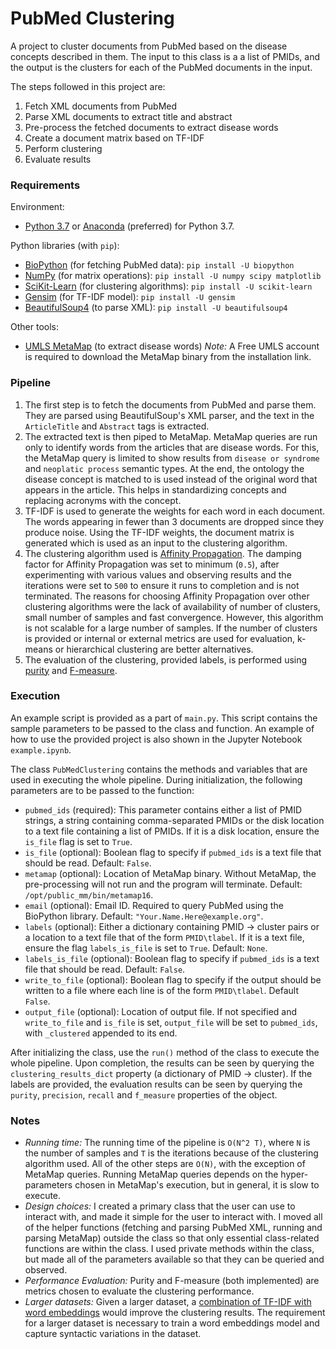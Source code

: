 # PubMed Clustering

A project to cluster documents from PubMed based on the disease concepts described in them. The input to this class is a a list of PMIDs, and the output is the clusters for each of the PubMed documents in the input.

The steps followed in this project are:
1. Fetch XML documents from PubMed
2. Parse XML documents to extract title and abstract
3. Pre-process the fetched documents to extract disease words
4. Create a document matrix based on TF-IDF
5. Perform clustering
6. Evaluate results

### Requirements

Environment:
- [Python 3.7](https://www.python.org/downloads/source/) or [Anaconda](https://www.anaconda.com/download/#macos) (preferred) for Python 3.7.

Python libraries (with `pip`):
- [BioPython](http://biopython.org/DIST/docs/install/Installation.html) (for fetching PubMed data): `pip install -U biopython`
- [NumPy](https://scipy.org/install.html) (for matrix operations): `pip install -U numpy scipy matplotlib`
- [SciKit-Learn](https://scikit-learn.org/stable/install.html) (for clustering algorithms): `pip install -U scikit-learn`
- [Gensim](https://radimrehurek.com/gensim/install.html) (for TF-IDF model): `pip install -U gensim`
- [BeautifulSoup4](https://www.crummy.com/software/BeautifulSoup/bs4/doc/#installing-beautiful-soup) (to parse XML): `pip install -U beautifulsoup4`

Other tools:
- [UMLS MetaMap](https://metamap.nlm.nih.gov/Installation.shtml) (to extract disease words)
*Note:* A Free UMLS account is required to download the MetaMap binary from the installation link.


### Pipeline
1. The first step is to fetch the documents from PubMed and parse them. They are parsed using BeautifulSoup's XML parser, and the text in the `ArticleTitle` and `Abstract` tags is extracted.
2. The extracted text is then piped to MetaMap. MetaMap queries are run only to identify words from the articles that are disease words. For this, the MetaMap query is limited to show results from `disease or syndrome` and `neoplatic process` semantic types. At the end, the ontology the disease concept is matched to is used instead of the original word that appears in the article. This helps in standardizing concepts and replacing acronyms with the concept.
3. TF-IDF is used to generate the weights for each word in each document. The words appearing in fewer than 3 documents are dropped since they produce noise. Using the TF-IDF weights, the document matrix is generated which is used as an input to the clustering algorithm.
4. The clustering algorithm used is [Affinity Propagation](https://scikit-learn.org/stable/modules/clustering.html#affinity-propagation). The damping factor for Affinity Propagation was set to minimum (`0.5`), after experimenting with various values and observing results and the iterations were set to `500` to ensure it runs to completion and is not terminated. The reasons for choosing Affinity Propagation over other clustering algorithms were the lack of availability of number of clusters, small number of samples and fast convergence. However, this algorithm is not scalable for a large number of samples. If the number of clusters is provided or internal or external metrics are used for evaluation, k-means or hierarchical clustering are better alternatives.
5. The evaluation of the clustering, provided labels, is performed using [purity](https://nlp.stanford.edu/IR-book/html/htmledition/evaluation-of-clustering-1.html) and [F-measure](https://en.wikipedia.org/wiki/F1_score).


### Execution
An example script is provided as a part of `main.py`. This script contains the sample parameters to be passed to the class and function. An example of how to use the provided project is also shown in the Jupyter Notebook `example.ipynb`.

The class `PubMedClustering` contains the methods and variables that are used in executing the whole pipeline. During initialization, the following parameters are to be passed to the function:
- `pubmed_ids` (required): This parameter contains either a list of PMID strings, a string containing comma-separated PMIDs or the disk location to a text file containing a list of PMIDs. If it is a disk location, ensure the `is_file` flag is set to `True`.
- `is_file` (optional): Boolean flag to specify if `pubmed_ids` is a text file that should be read. Default: `False`.
- `metamap` (optional): Location of MetaMap binary. Without MetaMap, the pre-processing will not run and the program will terminate. Default: `/opt/public_mm/bin/metamap16`.
- `email` (optional): Email ID. Required to query PubMed using the BioPython library. Default: `"Your.Name.Here@example.org"`.
- `labels` (optional): Either a dictionary containing PMID -> cluster pairs or a location to a text file that of the form `PMID\tlabel`. If it is a text file, ensure the flag `labels_is_file` is set to `True`. Default: `None`.
- `labels_is_file` (optional): Boolean flag to specify if `pubmed_ids` is a text file that should be read. Default: `False`.
- `write_to_file` (optional): Boolean flag to specify if the output should be written to a file where each line is of the form `PMID\tlabel`. Default `False`.
- `output_file` (optional): Location of output file. If not specified and `write_to_file` and `is_file` is set, `output_file` will be set to `pubmed_ids`, with `_clustered` appended to its end.

After initializing the class, use the `run()` method of the class to execute the whole pipeline. Upon completion, the results can be seen by querying the `clustering_results_dict` property (a dictionary of PMID -> cluster). If the labels are provided, the evaluation results can be seen by querying the `purity`, `precision`, `recall` and `f_measure` properties of the object.

### Notes
- *Running time:* The running time of the pipeline is `O(N^2 T)`, where `N` is the number of samples and `T` is the iterations because of the clustering algorithm used. All of the other steps are `O(N)`, with the exception of MetaMap queries. Running MetaMap queries depends on the hyper-parameters chosen in MetaMap's execution, but in general, it is slow to execute.
- *Design choices:* I created a primary class that the user can use to interact with, and made it simple for the user to interact with. I moved all of the helper functions (fetching and parsing PubMed XML, running and parsing MetaMap) outside the class so that only essential class-related functions are within the class. I used private methods within the class, but made all of the parameters available so that they can be queried and observed.
- *Performance Evaluation:* Purity and F-measure (both implemented) are metrics chosen to evaluate the clustering performance.
- *Larger datasets:* Given a larger dataset, a [combination of TF-IDF with word embeddings](https://applied-informatics-j.springeropen.com/articles/10.1186/s40535-018-0055-8) would improve the clustering results. The requirement for a larger dataset is necessary to train a word embeddings model and capture syntactic variations in the dataset.
